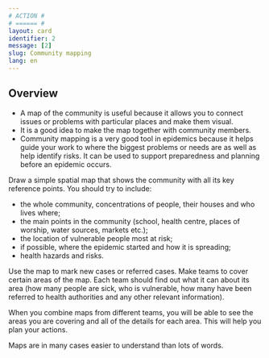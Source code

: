 ```yaml
---
# ACTION #
# ====== #
layout: card
identifier: 2 
message: [2]
slug: Community mapping
lang: en
---
```


## Overview

- A map of the community is useful because it allows you to connect issues or problems with particular places and make them visual. 
- It is a good idea to make the map together with community members. 
- Community mapping is a very good tool in epidemics because it helps guide your work to where the biggest problems or needs are as well as help identify risks. It can be used to support preparedness and planning before an epidemic occurs.

Draw a simple spatial map that shows the community with all its key reference points. You should try to include: 

- the whole community, concentrations of people, their houses and who lives where;
- the main points in the community (school, health centre, places of worship, water sources, markets etc.);
- the location of vulnerable people most at risk;
- if possible, where the epidemic started and how it is spreading;
- health hazards and risks.

Use the map to mark new cases or referred cases. Make teams to cover certain areas of the map. Each team should find out what it can about its area (how many people are sick, who is vulnerable, how many have been referred to health authorities and any other relevant information). 

When you combine maps from different teams, you will be able to see the areas you are covering and all of the details for each area. This will help you plan your actions. 

Maps are in many cases easier to understand than lots of words.

